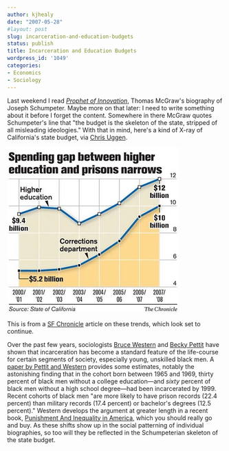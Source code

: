 ```yaml
---
author: kjhealy
date: "2007-05-28"
#layout: post
slug: incarceration-and-education-budgets
status: publish
title: Incarceration and Education Budgets
wordpress_id: '1049'
categories:
- Economics
- Sociology
---
```


Last weekend I read *[Prophet of Innovation](http://www.amazon.com/exec/obidos/ASIN/0674025237/ref=nosim/)*, Thomas McGraw's biography of Joseph Schumpeter. Maybe more on that later: I need to write something about it before I forget the content. Somewhere in there McGraw quotes Schumpeter's line that "the budget is the skeleton of the state, stripped of all misleading ideologies." With that in mind, here's a kind of X-ray of California's state budget, via [Chris Uggen](http://chrisuggen.blogspot.com/2007/05/san-francisco-chronicle-offers-well.html).

![Prison and Education Spending trends in California](calprison.jpg)

This is from a [SF Chronicle](http://www.sfgate.com/cgi-bin/article.cgi?f=/c/a/2007/05/21/MNG4KPUKV51.DTL) article on these trends, which look set to continue.

Over the past few years, sociologists [Bruce Western](http://www.princeton.edu/~western) and [Becky Pettit](http://faculty.washington.edu/~bpettit/) have shown that incarceration has become a standard feature of the life-course for certain segments of society, especially young, unskilled black men. A [paper by Pettit and Western](http://www.princeton.edu/~western/ASRv69n2p.pdf) provides some estimates, notably the astonishing finding that in the cohort born between 1965 and 1969, thirty percent of black men without a college education—and *sixty* percent of black men without a high school degree—had been incarcerated by 1999. Recent cohorts of black men "are more likely to have prison records (22.4 percent) than military records (17.4 percent) or bachelor's degrees (12.5 percent)." Western develops the argument at greater length in a recent book, [Punishment And Inequality in America](http://www.amazon.com/exec/obidos/ASIN/0871548941/ref=nosim/), which you should really go and buy. As these shifts show up in the social patterning of individual biographies, so too will they be reflected in the Schumpeterian skeleton of the state budget.
